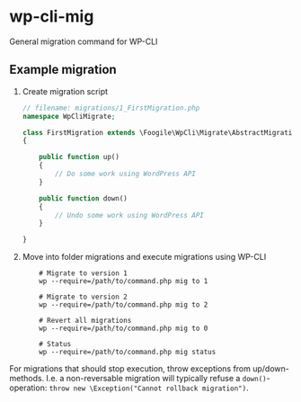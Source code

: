 wp-cli-mig
==========

General migration command for WP-CLI

## Example migration

1. Create migration script

    ```PHP
    // filename: migrations/1_FirstMigration.php
    namespace WpCliMigrate;

    class FirstMigration extends \Foogile\WpCli\Migrate\AbstractMigration
    {

        public function up()
        {
            // Do some work using WordPress API
        }

        public function down()
        {
            // Undo some work using WordPress API
        }

    }
    ```

2. Move into folder migrations and execute migrations using WP-CLI
    
    ```Shell
        # Migrate to version 1
        wp --require=/path/to/command.php mig to 1

        # Migrate to version 2
        wp --require=/path/to/command.php mig to 2
        
        # Revert all migrations
        wp --require=/path/to/command.php mig to 0

        # Status
        wp --require=/path/to/command.php mig status
    ```

For migrations that should stop execution, throw exceptions from up/down-methods. I.e.
a non-reversable migration will typically refuse a `down()`-operation: `throw new \Exception("Cannot rollback migration")`.
